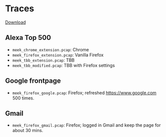 # Traces

[Download](http://c3.millennium.berkeley.edu:8964/meek_traces.zip)

## Alexa Top 500

* `meek_chrome_extension.pcap`: Chrome
* `meek_firefox_extension.pcap`: Vanilla Firefox
* `meek_tbb_extension.pcap`: TBB
* `meek_tbb_modified.pcap`: TBB with Firefox settings

## Google frontpage

* `meek_firefox_google.pcap`: Firefox; refreshed https://www.google.com 500 times.

## Gmail

* `meek_firefox_gmail.pcap`: Firefox; logged in Gmail and keep the page for about 30 mins. 

